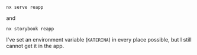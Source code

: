 `nx serve reapp`

and

`nx storybook reapp`

I've set an environment variable (`KATERINA`) in every place possible, but I still cannot get it in the app.
